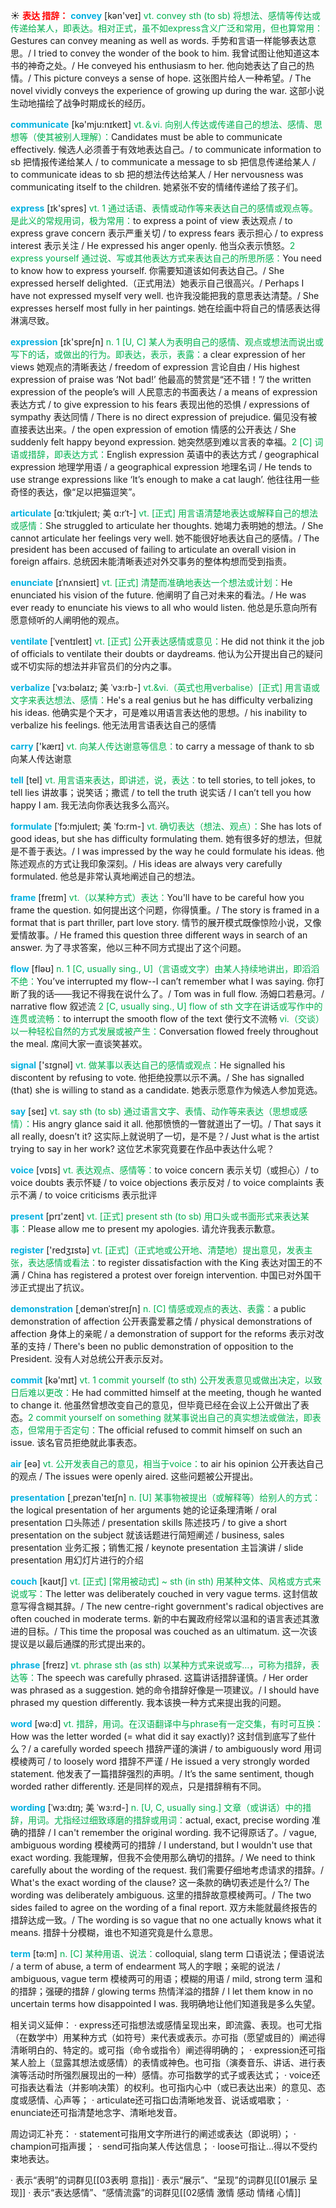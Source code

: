 ☀ <font color="red">**表达 措辞：**</font>
<font color="sky blue">**convey**</font> [kən'veɪ] 
<font color="#00b050">vt. convey sth (to sb) 将想法、感情等传达或传递给某人，即表达。相对正式，虽不如express含义广泛和常用，但也算常用：</font>Gestures can convey meaning as well as words. 手势和言语一样能够表达意思。/ I tried to convey the wonder of the book to him. 我曾试图让他知道这本书的神奇之处。/ He conveyed his enthusiasm to her. 他向她表达了自己的热情。/ This picture conveys a sense of hope. 这张图片给人一种希望。/ The novel vividly conveys the experience of growing up during the war. 这部小说生动地描绘了战争时期成长的经历。

<font color="sky blue">**communicate**</font> [kə'mju:nɪkeɪt] 
<font color="#00b050">vt.＆vi. 向别人传达或传递自己的想法、感情、思想等（使其被别人理解）：</font>Candidates must be able to communicate effectively. 候选人必须善于有效地表达自己。/ to communicate information to sb 把情报传递给某人 / to communicate a message to sb 把信息传递给某人 / to communicate ideas to sb 把的想法传达给某人 / Her nervousness was communicating itself to the children. 她紧张不安的情绪传递给了孩子们。

<font color="sky blue">**express**</font> [ɪk'spres] 
<font color="#00b050">vt. 1 通过话语、表情或动作等来表达自己的感情或观点等。是此义的常规用词，极为常用：</font>to express a point of view 表达观点 / to express grave concern 表示严重关切 / to express fears 表示担心 / to express interest 表示关注 / He expressed his anger openly. 他当众表示愤怒。<font color="#00b050">2 express yourself 通过说、写或其他表达方式来表达自己的所思所感：</font>You need to know how to express yourself. 你需要知道该如何表达自己。/ She expressed herself delighted.（正式用法）她表示自己很高兴。/ Perhaps I have not expressed myself very well. 也许我没能把我的意思表达清楚。/ She expresses herself most fully in her paintings. 她在绘画中将自己的情感表达得淋漓尽致。

<font color="sky blue">**expression**</font> [ɪk'spreʃn] 
<font color="#00b050">n. 1 [U, C] 某人为表明自己的感情、观点或想法而说出或写下的话，或做出的行为。即表达，表示，表露：</font>a clear expression of her views 她观点的清晰表达 / freedom of expression 言论自由 / His highest expression of praise was ‘Not bad!’ 他最高的赞赏是“还不错！”/ the written expression of the people’s will 人民意志的书面表达 / a means of expression 表达方式 / to give expression to his fears 表现出他的恐惧 / expressions of sympathy 表达同情 / There is no direct expression of prejudice. 偏见没有被直接表达出来。/ the open expression of emotion 情感的公开表达 / She suddenly felt happy beyond expression. 她突然感到难以言表的幸福。<font color="#00b050">2 [C] 词语或措辞，即表达方式：</font>English expression 英语中的表达方式 / geographical expression 地理学用语 / a geographical expression 地理名词 / He tends to use strange expressions like ‘It’s enough to make a cat laugh’. 他往往用一些奇怪的表达，像“足以把猫逗笑”。
           
<font color="sky blue">**articulate**</font> [ɑ:ˈtɪkjuleɪt; 美 ɑ:rˈt-]
<font color="#00b050">vt. [正式] 用言语清楚地表达或解释自己的想法或感情：</font>She struggled to articulate her thoughts. 她竭力表明她的想法。/ She cannot articulate her feelings very well. 她不能很好地表达自己的感情。/ The president has been accused of failing to articulate an overall vision in foreign affairs. 总统因未能清晰表述对外交事务的整体构想而受到指责。
           
<font color="sky blue">**enunciate**</font> [ɪˈnʌnsieɪt]
<font color="#00b050">vt. [正式] 清楚而准确地表达一个想法或计划：</font>He enunciated his vision of the future. 他阐明了自己对未来的看法。/ He was ever ready to enunciate his views to all who would listen. 他总是乐意向所有愿意倾听的人阐明他的观点。
           
<font color="sky blue">**ventilate**</font> [ˈventɪleɪt]
<font color="#00b050">vt. [正式] 公开表达感情或意见：</font>He did not think it the job of officials to ventilate their doubts or daydreams. 他认为公开提出自己的疑问或不切实际的想法并非官员们的分内之事。
           
<font color="sky blue">**verbalize**</font> [ˈvɜ:bəlaɪz; 美 ˈvɜ:rb-]
<font color="#00b050">vt.&vi.（英式也用verbalise）[正式] 用言语或文字来表达想法、感情：</font>He's a real genius but he has difficulty verbalizing his ideas. 他确实是个天才，可是难以用语言表达他的思想。/ his inability to verbalize his feelings. 他无法用言语表达自己的感情

<font color="sky blue">**carry**</font> ['kærɪ] 
<font color="#00b050">vt. 向某人传达谢意等信息：</font>to carry a message of thank to sb 向某人传达谢意

<font color="sky blue">**tell**</font> [tel] 
<font color="#00b050">vt. 用言语来表达，即讲述，说，表达：</font>to tell stories, to tell jokes, to tell lies 讲故事；说笑话；撒谎 / to tell the truth 说实话 / I can’t tell you how happy I am. 我无法向你表达我多么高兴。
           
<font color="sky blue">**formulate**</font> [ˈfɔ:mjuleɪt; 美 ˈfɔ:rm-]
<font color="#00b050">vt. 确切表达（想法、观点）：</font>She has lots of good ideas, but she has difficulty formulating them. 她有很多好的想法，但就是不善于表达。/ I was impressed by the way he could formulate his ideas. 他陈述观点的方式让我印象深刻。/ His ideas are always very carefully formulated. 他总是非常认真地阐述自己的想法。
           
<font color="sky blue">**frame**</font> [freɪm]
<font color="#00b050">vt.（以某种方式）表达：</font>You'll have to be careful how you frame the question. 如何提出这个问题，你得慎重。/ The story is framed in a format that is part thriller, part love story. 情节的展开模式既像惊险小说，又像爱情故事。/ He framed this question three different ways in search of an answer. 为了寻求答案，他以三种不同方式提出了这个问题。

<font color="sky blue">**flow**</font> [fləʊ] 
<font color="#00b050">n. 1 [C, usually sing., U]（言语或文字）由某人持续地讲出，即滔滔不绝：</font>You’ve interrupted my flow--I can’t remember what I was saying. 你打断了我的话——我记不得我在说什么了。/ Tom was in full flow. 汤姆口若悬河。/ narrative flow 叙述流 <font color="#00b050">2 [C, usually sing., U] flow of sth 文字在讲话或写作中的连贯或流畅：</font>to interrupt the smooth flow of the text 使行文不流畅 <font color="#00b050">vi.（交谈）以一种轻松自然的方式发展或被产生：</font>Conversation flowed freely throughout the meal. 席间大家一直谈笑甚欢。

<font color="sky blue">**signal**</font> ['sɪɡnəl] 
<font color="#00b050">vt. 做某事以表达自己的感情或观点：</font>He signalled his discontent by refusing to vote. 他拒绝投票以示不满。/ She has signalled (that) she is willing to stand as a candidate. 她表示愿意作为候选人参加竞选。

<font color="sky blue">**say**</font> [seɪ] 
<font color="#00b050">vt. say sth (to sb) 通过语言文字、表情、动作等来表达（思想或感情）：</font>His angry glance said it all. 他那愤愤的一瞥就道出了一切。/ That says it all really, doesn’t it? 这实际上就说明了一切，是不是？/ Just what is the artist trying to say in her work? 这位艺术家究竟要在作品中表达什么呢？

<font color="sky blue">**voice**</font> [vɒɪs] 
<font color="#00b050">vt. 表达观点、感情等：</font>to voice concern 表示关切（或担心）/ to voice doubts 表示怀疑 / to voice objections 表示反对 / to voice complaints 表示不满 / to voice criticisms 表示批评

<font color="sky blue">**present**</font> [prɪ'zent] 
<font color="#00b050">vt. [正式] present sth (to sb) 用口头或书面形式来表达某事：</font>Please allow me to present my apologies. 请允许我表示歉意。

<font color="sky blue">**register**</font> ['redӡɪstə] 
<font color="#00b050">vt. [正式]（正式地或公开地、清楚地）提出意见，发表主张，表达感情或看法：</font>to register dissatisfaction with the King 表达对国王的不满 / China has registered a protest over foreign intervention. 中国已对外国干涉正式提出了抗议。
           
<font color="sky blue">**demonstration**</font> [ˌdemənˈstreɪʃn]
<font color="#00b050">n. [C] 情感或观点的表达、表露：</font>a public demonstration of affection 公开表露爱慕之情 / physical demonstrations of affection 身体上的亲昵 / a demonstration of support for the reforms 表示对改革的支持 / There's been no public demonstration of opposition to the President. 没有人对总统公开表示反对。

<font color="sky blue">**commit**</font> [kə'mɪt] 
<font color="#00b050">vt. 1 commit yourself (to sth) 公开发表意见或做出决定，以致日后难以更改：</font>He had committed himself at the meeting, though he wanted to change it. 他虽然曾想改变自己的意见，但毕竟已经在会议上公开做出了表态。<font color="#00b050">2 commit yourself on something 就某事说出自己的真实想法或做法，即表态，但常用于否定句：</font>The official refused to commit himself on such an issue. 该名官员拒绝就此事表态。

<font color="sky blue">**air**</font> [eə] 
<font color="#00b050">vt. 公开发表自己的意见，相当于voice：</font>to air his opinion 公开表达自己的观点 / The issues were openly aired. 这些问题被公开提出。

<font color="sky blue">**presentation**</font> [͵prezən'teɪʃn] 
<font color="#00b050">n. [U] 某事物被提出（或解释等）给别人的方式：</font>the logical presentation of her arguments 她的论证条理清晰 / oral presentation 口头陈述 / presentation skills 陈述技巧 / to give a short presentation on the subject 就该话题进行简短阐述 / business, sales presentation 业务汇报；销售汇报 / keynote presentation 主旨演讲 / slide presentation 用幻灯片进行的介绍
           
<font color="sky blue">**couch**</font> [kaʊtʃ]
<font color="#00b050">vt. [正式] [常用被动式] ~ sth (in sth) 用某种文体、风格或方式来说或写：</font>The letter was deliberately couched in very vague terms. 这封信故意写得含糊其辞。/ The new centre-right government's radical objectives are often couched in moderate terms. 新的中右翼政府经常以温和的语言表述其激进的目标。/ This time the proposal was couched as an ultimatum. 这一次该提议是以最后通牒的形式提出来的。

<font color="sky blue">**phrase**</font> [freɪz] 
<font color="#00b050">vt. phrase sth (as sth) 以某种方式来说或写…，可称为措辞，表达等：</font>The speech was carefully phrased. 这篇讲话措辞谨慎。/ Her order was phrased as a suggestion. 她的命令措辞好像是一项建议。/ I should have phrased my question differently. 我本该换一种方式来提出我的问题。

<font color="sky blue">**word**</font> [wə:d] 
<font color="#00b050">vt. 措辞，用词。在汉语翻译中与phrase有一定交集，有时可互换：</font>How was the letter worded (= what did it say exactly)? 这封信到底写了些什么？/ a carefully worded speech 措辞严谨的演讲 / to ambiguously word 用词模棱两可 / to loosely word 措辞不严谨 / He issued a very strongly worded statement. 他发表了一篇措辞强烈的声明。/ It’s the same sentiment, though worded rather differently. 还是同样的观点，只是措辞稍有不同。
           
<font color="sky blue">**wording**</font> [ˈwɜ:dɪŋ; 美 ˈwɜ:rd-]
<font color="#00b050">n. [U, C, usually sing.] 文章（或讲话）中的措辞，用词。尤指经过细致琢磨的措辞或用词：</font>actual, exact, precise wording 准确的措辞 / I can't remember the original wording. 我不记得原话了。/ vague, ambiguous wording 模棱两可的措辞 / I understand, but I wouldn't use that exact wording. 我能理解，但我不会使用那么确切的措辞。/ We need to think carefully about the wording of the request. 我们需要仔细地考虑请求的措辞。/ What's the exact wording of the clause? 这一条款的确切表述是什么?/ The wording was deliberately ambiguous. 这里的措辞故意模棱两可。/ The two sides failed to agree on the wording of a final report. 双方未能就最终报告的措辞达成一致。/ The wording is so vague that no one actually knows what it means. 措辞十分模糊，谁也不知道究竟是什么意思。

<font color="sky blue">**term**</font> [tə:m] 
<font color="#00b050">n. [C] 某种用语、说法：</font>colloquial, slang term 口语说法；俚语说法 / a term of abuse, a term of endearment 骂人的字眼；亲昵的说法 / ambiguous, vague term 模棱两可的用语；模糊的用语 / mild, strong term 温和的措辞；强硬的措辞 / glowing terms 热情洋溢的措辞 / I let them know in no uncertain terms how disappointed I was. 我明确地让他们知道我是多么失望。 

相关词义延伸：
· express还可指想法或感情呈现出来，即流露、表现。也可尤指（在数学中）用某种方式（如符号）来代表或表示。亦可指（愿望或目的）阐述得清晰明白的、特定的。或可指（命令或指令）阐述得明确的；
· expression还可指某人脸上（显露其想法或感情）的表情或神色。也可指（演奏音乐、讲话、进行表演等活动时所强烈展现出的一种）感情。亦可指数学的式子或表达式；
· voice还可指表达看法（并影响决策）的权利。也可指内心中（或已表达出来）的意见、态度或感情、心声等；
· articulate还可指口齿清晰地发音、说话或唱歌；
· enunciate还可指清楚地念字、清晰地发音。

周边词汇补充：
· statement可指用文字所进行的阐述或表达（即说明）；
· champion可指声援；
· send可指向某人传达信息；
· loose可指让…得以不受约束地表达。

· 表示“表明”的词群见[[03表明 意指]]
· 表示“展示”、“呈现”的词群见[[01展示 呈现]]
· 表示“表达感情”、“感情流露”的词群见[[02感情 激情 感动 情绪 心情]]
